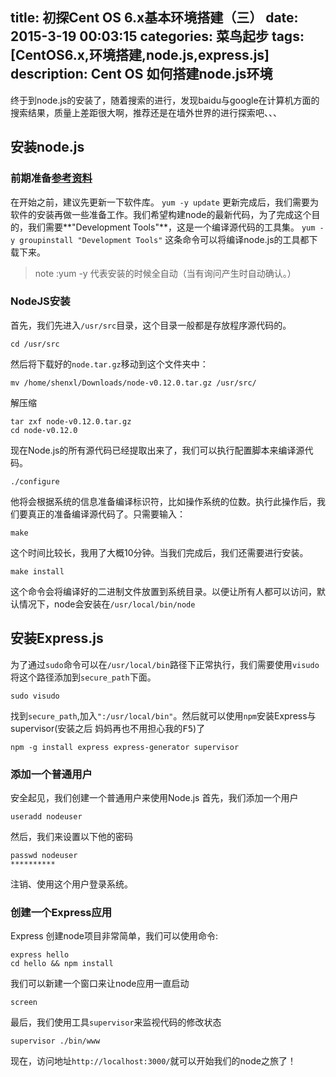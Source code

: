 title: 初探Cent OS 6.x基本环境搭建（三）
date: 2015-3-19 00:03:15 
categories: 菜鸟起步
tags: [CentOS6.x,环境搭建,node.js,express.js]
description: Cent OS 如何搭建node.js环境
---

终于到node.js的安装了，随着搜索的进行，发现baidu与google在计算机方面的搜索结果，质量上差距很大啊，推荐还是在墙外世界的进行探索吧、、、

## 安装node.js

### 前期准备[参考资料][1]
在开始之前，建议先更新一下软件库。
`yum -y update`
更新完成后，我们需要为软件的安装再做一些准备工作。我们希望构建node的最新代码，为了完成这个目的，我们需要**"Development Tools"**，这是一个编译源代码的工具集。
`yum -y groupinstall "Development Tools"`
这条命令可以将编译node.js的工具都下载下来。
> note :yum -y 代表安装的时候全自动（当有询问产生时自动确认。）

### NodeJS安装
首先，我们先进入`/usr/src`目录，这个目录一般都是存放程序源代码的。

    cd /usr/src
然后将下载好的`node.tar.gz`移动到这个文件夹中：

    mv /home/shenxl/Downloads/node-v0.12.0.tar.gz /usr/src/
解压缩

    tar zxf node-v0.12.0.tar.gz
    cd node-v0.12.0
现在Node.js的所有源代码已经提取出来了，我们可以执行配置脚本来编译源代码。

    ./configure
他将会根据系统的信息准备编译标识符，比如操作系统的位数。执行此操作后，我们要真正的准备编译源代码了。只需要输入：

    make
这个时间比较长，我用了大概10分钟。当我们完成后，我们还需要进行安装。

    make install
这个命令会将编译好的二进制文件放置到系统目录。以便让所有人都可以访问，默认情况下，node会安装在`/usr/local/bin/node`

## 安装Express.js

为了通过`sudo`命令可以在`/usr/local/bin`路径下正常执行，我们需要使用`visudo`将这个路径添加到`secure_path`下面。

    sudo visudo

找到`secure_path`,加入`":/usr/local/bin"`。然后就可以使用`npm`安装Express与supervisor(安装之后 妈妈再也不用担心我的<KBD>F5</KBD>)了

    npm -g install express express-generator supervisor

### 添加一个普通用户
安全起见，我们创建一个普通用户来使用Node.js 首先，我们添加一个用户

    useradd nodeuser

然后，我们来设置以下他的密码

    passwd nodeuser
    **********
注销、使用这个用户登录系统。

### 创建一个Express应用
Express 创建node项目非常简单，我们可以使用命令:

    express hello
    cd hello && npm install
我们可以新建一个窗口来让node应用一直启动

    screen

最后，我们使用工具`supervisor`来监视代码的修改状态

    supervisor ./bin/www

现在，访问地址`http://localhost:3000/`就可以开始我们的node之旅了！

[1]: https://www.digitalocean.com/community/tutorials/how-to-install-and-run-a-node-js-app-on-centos-6-4-64bit
[2]: http://lifegoo.pluskid.org/wiki/Screen.html